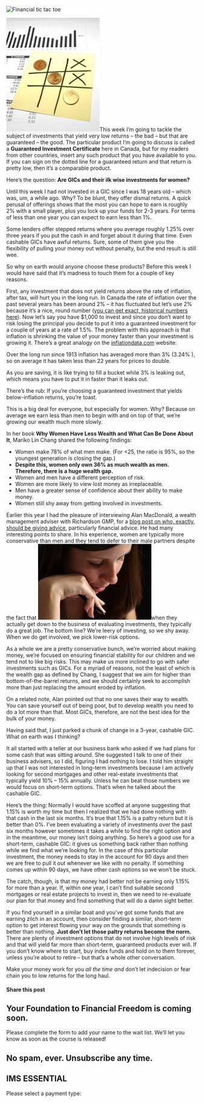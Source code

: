 ![Financial tic tac toe](https://yourfinanciallaunchpad.com/wp-content/uploads/elementor/thumbs/Financial-tic-tac-toe-qdc6crp5rpm0nhkoedao3cjvtinp6cfqlffsh68byg.jpg "Financial tic tac toe")

[![Financial tic tac toe](attachments/Financial-tic-tac-toe-247x300.jpg)](http://yflmainprod.wpengine.com/wp-content/uploads/2015/06/Financial-tic-tac-toe.jpg)This week I’m going to tackle the subject of investments that yield very low returns – the bad – but that are guaranteed – the good. The particular product I’m going to discuss is called a **Guaranteed Investment Certificate** here in Canada, but for my readers from other countries, insert any such product that you have available to you. If you can sign on the dotted line for a guaranteed return and that return is pretty low, then it’s a comparable product.

Here’s the question: **Are GICs and their ilk wise investments for women?**

Until this week I had not invested in a GIC since I was 18 years old – which was, um, a while ago. Why? To be blunt, they offer dismal returns. A quick perusal of offerings shows that the most you can hope to earn is roughly 2% with a small player, plus you lock up your funds for 2-3 years. For terms of less than one year you can expect to earn less than 1%.

Some lenders offer stepped returns where you average roughly 1.25% over three years if you put the cash in and forget about it during that time. Even cashable GICs have awful returns. Sure, some of them give you the flexibility of pulling your money out without penalty, but the end result is still wee.

So why on earth would anyone choose these products? Before this week I would have said that it’s madness to touch them for a couple of key reasons.

First, any investment that does not yield returns above the rate of inflation, after tax, will hurt you in the long run. In Canada the rate of inflation over the past several years has been around 2% – it has fluctuated but let’s use 2% because it’s a nice, round number ([you can get exact, historical numbers here](http://www.bankofcanada.ca/rates/indicators/capacity-and-inflation-pressures/inflation/historical-data/)). Now let’s say you have $1,000 to invest and since you don’t want to risk losing the principal you decide to put it into a guaranteed investment for a couple of years at a rate of 1.5%. The problem with this approach is that inflation is shrinking the value of your money faster than your investment is growing it. There’s a great analogy on the [inflationdata.com](http://inflationdata.com/articles/2013/02/05/impact-inflation-savings/) website:

Over the long run since 1913 inflation has averaged more than 3% (3.24% ), so on average it has taken less than 22 years for prices to double.

As you are saving, it is like trying to fill a bucket while 3% is leaking out, which means you have to put it in faster than it leaks out.

There’s the rub: If you’re choosing a guaranteed investment that yields below-inflation returns, you’re toast.

This is a big deal for everyone, but especially for women. Why? Because on average we earn less than men to begin with and on top of that, we’re growing our wealth much more slowly.

In her book **Why Women Have Less Wealth and What Can Be Done About It**, Mariko Lin Chang shared the following findings:

- Women make 78% of what men make. (For <25, the ratio is 95%, so the youngest generation is closing the gap.)
- **Despite this, women only own 36% as much wealth as men. Therefore, there is a huge wealth gap.**
- Women and men have a different perception of risk.
- Women are more likely to view lost money as irreplaceable.
- Men have a greater sense of confidence about their ability to make money.
- Women still shy away from getting involved in investments.

Earlier this year I had the pleasure of interviewing Alan MacDonald, a wealth management adviser with Richardson GMP, for a [blog post on who, exactly, should be giving advice](https://yflmainprod.wpengine.com/2015/03/from-whom-should-you-take-advice/), particularly financial advice. He had many interesting points to share. In his experience, women are typically more conservative than men and they tend to defer to their male partners despite the fact that [![Woman studying](attachments/Woman-studying-300x200.jpg)](http://yflmainprod.wpengine.com/wp-content/uploads/2015/06/Woman-studying.jpg)when they actually get down to the business of evaluating investments, they typically do a great job. The bottom line? We’re leery of investing, so we shy away. When we do get involved, we pick lower-risk options.

As a whole we are a pretty conservative bunch, we’re worried about making money, we’re focused on ensuring financial stability for our children and we tend not to like big risks. This may make us more inclined to go with safer investments such as GICs. For a myriad of reasons, not the least of which is the wealth gap as defined by Chang, I suggest that we aim for higher than bottom-of-the-barrel returns, and we should certainly seek to accomplish more than just replacing the amount eroded by inflation.

On a related note, Alan pointed out that no one saves their way to wealth. You can save yourself out of being poor, but to develop wealth you need to do a lot more than that. Most GICs, therefore, are not the best idea for the bulk of your money.

Having said that, I just parked a chunk of change in a 3-year, cashable GIC. What on earth was I thinking?

It all started with a teller at our business bank who asked if we had plans for some cash that was sitting around. She suggested I talk to one of their business advisers, so I did, figuring I had nothing to lose. I told him straight up that I was not interested in long-term investments because I am actively looking for second mortgages and other real-estate investments that typically yield 10% – 15% annually. Unless he can beat those numbers we would focus on short-term options. That’s when he talked about the cashable GIC.

Here’s the thing: Normally I would have scoffed at anyone suggesting that 1.15% is worth my time but then I realized that we had done nothing with that cash in the last six months. It’s true that 1.15% is a paltry return but it is better than 0%. I’ve been evaluating a variety of investments over the past six months however sometimes it takes a while to find the right option and in the meantime, our money isn’t doing anything. So here’s a good use for a short-term, cashable GIC: it gives us something back rather than nothing while we find what we’re looking for. In the case of this particular investment, the money needs to stay in the account for 90 days and then we are free to pull it out whenever we like with no penalty. If something comes up within 90 days, we have other cash options so we won’t be stuck.

The catch, though, is that my money had better not be earning only 1.15% for more than a year. If, within one year, I can’t find suitable second mortgages or real estate projects to invest in, then we need to re-evaluate our plan for that money and find something that will do a damn sight better.

If you find yourself in a similar boat and you’ve got some funds that are earning zilch in an account, then consider finding a similar, short-term option to get interest flowing your way on the grounds that something is better than nothing. **Just don’t let those paltry returns become the norm.** There are plenty of investment options that do not involve high levels of risk and that will yield far more than short-term, guaranteed products ever will. If you don’t know where to start, buy index funds and hold on to them forever, unless you’re about to retire – but that’s a whole other conversation.

Make your money work for you *all the time and* don’t let indecision or fear chain you to low returns for the long haul.

#### Share this post

## Your Foundation to Financial Freedom is coming soon.

Please complete the form to add your name to the wait list. We’ll let you know as soon as the course is released!

## No spam, ever. Unsubscribe any time.

## IMS ESSENTIAL

Please select a payment type: